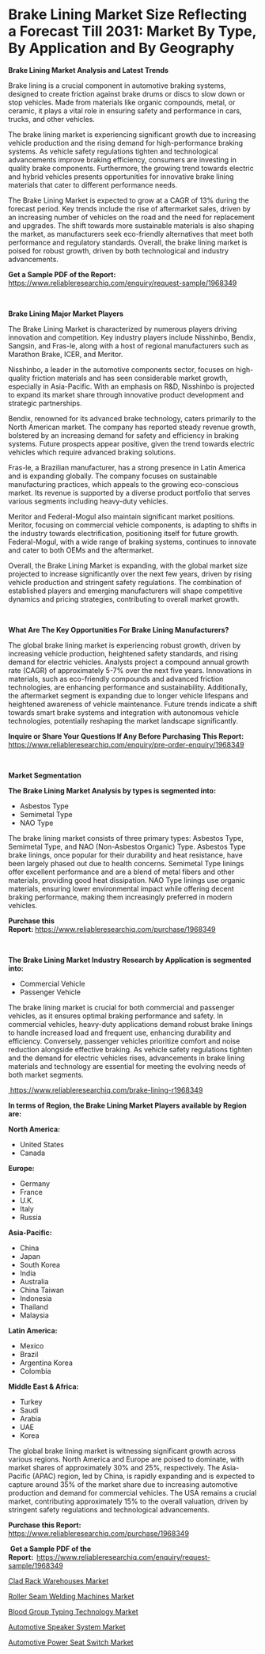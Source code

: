 <p><h1>Brake Lining Market Size Reflecting a Forecast Till 2031: Market By Type, By Application and By Geography</h1></p><p><strong>Brake Lining Market Analysis and Latest Trends</strong></p>
<p><p>Brake lining is a crucial component in automotive braking systems, designed to create friction against brake drums or discs to slow down or stop vehicles. Made from materials like organic compounds, metal, or ceramic, it plays a vital role in ensuring safety and performance in cars, trucks, and other vehicles. </p><p>The brake lining market is experiencing significant growth due to increasing vehicle production and the rising demand for high-performance braking systems. As vehicle safety regulations tighten and technological advancements improve braking efficiency, consumers are investing in quality brake components. Furthermore, the growing trend towards electric and hybrid vehicles presents opportunities for innovative brake lining materials that cater to different performance needs. </p><p>The Brake Lining Market is expected to grow at a CAGR of 13% during the forecast period. Key trends include the rise of aftermarket sales, driven by an increasing number of vehicles on the road and the need for replacement and upgrades. The shift towards more sustainable materials is also shaping the market, as manufacturers seek eco-friendly alternatives that meet both performance and regulatory standards. Overall, the brake lining market is poised for robust growth, driven by both technological and industry advancements.</p></p>
<p><strong>Get a Sample PDF of the Report:&nbsp;</strong> <a href="https://www.reliableresearchiq.com/enquiry/request-sample/1968349?utm_campaign=1106&utm_medium=2&utm_source=Github&utm_content=ia&utm_term=03112024&utm_id=brake-lining">https://www.reliableresearchiq.com/enquiry/request-sample/1968349</a></p>
<p>&nbsp;</p>
<p><strong>Brake Lining Major Market Players</strong></p>
<p><p>The Brake Lining Market is characterized by numerous players driving innovation and competition. Key industry players include Nisshinbo, Bendix, Sangsin, and Fras-le, along with a host of regional manufacturers such as Marathon Brake, ICER, and Meritor.</p><p>Nisshinbo, a leader in the automotive components sector, focuses on high-quality friction materials and has seen considerable market growth, especially in Asia-Pacific. With an emphasis on R&D, Nisshinbo is projected to expand its market share through innovative product development and strategic partnerships.</p><p>Bendix, renowned for its advanced brake technology, caters primarily to the North American market. The company has reported steady revenue growth, bolstered by an increasing demand for safety and efficiency in braking systems. Future prospects appear positive, given the trend towards electric vehicles which require advanced braking solutions.</p><p>Fras-le, a Brazilian manufacturer, has a strong presence in Latin America and is expanding globally. The company focuses on sustainable manufacturing practices, which appeals to the growing eco-conscious market. Its revenue is supported by a diverse product portfolio that serves various segments including heavy-duty vehicles.</p><p>Meritor and Federal-Mogul also maintain significant market positions. Meritor, focusing on commercial vehicle components, is adapting to shifts in the industry towards electrification, positioning itself for future growth. Federal-Mogul, with a wide range of braking systems, continues to innovate and cater to both OEMs and the aftermarket.</p><p>Overall, the Brake Lining Market is expanding, with the global market size projected to increase significantly over the next few years, driven by rising vehicle production and stringent safety regulations. The combination of established players and emerging manufacturers will shape competitive dynamics and pricing strategies, contributing to overall market growth.</p></p>
<p>&nbsp;</p>
<p><strong>What Are The Key Opportunities For Brake Lining Manufacturers?</strong></p>
<p><p>The global brake lining market is experiencing robust growth, driven by increasing vehicle production, heightened safety standards, and rising demand for electric vehicles. Analysts project a compound annual growth rate (CAGR) of approximately 5-7% over the next five years. Innovations in materials, such as eco-friendly compounds and advanced friction technologies, are enhancing performance and sustainability. Additionally, the aftermarket segment is expanding due to longer vehicle lifespans and heightened awareness of vehicle maintenance. Future trends indicate a shift towards smart brake systems and integration with autonomous vehicle technologies, potentially reshaping the market landscape significantly.</p></p>
<p><strong>Inquire or Share Your Questions If Any Before Purchasing This Report:</strong> <a href="https://www.reliableresearchiq.com/enquiry/pre-order-enquiry/1968349?utm_campaign=1106&utm_medium=2&utm_source=Github&utm_content=ia&utm_term=03112024&utm_id=brake-lining">https://www.reliableresearchiq.com/enquiry/pre-order-enquiry/1968349</a></p>
<p>&nbsp;</p>
<p><strong>Market Segmentation</strong></p>
<p><strong>The Brake Lining Market Analysis by types is segmented into:</strong></p>
<p><ul><li>Asbestos Type</li><li>Semimetal Type</li><li>NAO Type</li></ul></p>
<p><p>The brake lining market consists of three primary types: Asbestos Type, Semimetal Type, and NAO (Non-Asbestos Organic) Type. Asbestos Type brake linings, once popular for their durability and heat resistance, have been largely phased out due to health concerns. Semimetal Type linings offer excellent performance and are a blend of metal fibers and other materials, providing good heat dissipation. NAO Type linings use organic materials, ensuring lower environmental impact while offering decent braking performance, making them increasingly preferred in modern vehicles.</p></p>
<p><strong>Purchase this Report:&nbsp;</strong><a href="https://www.reliableresearchiq.com/purchase/1968349?utm_campaign=1106&utm_medium=2&utm_source=Github&utm_content=ia&utm_term=03112024&utm_id=brake-lining">https://www.reliableresearchiq.com/purchase/1968349</a></p>
<p>&nbsp;</p>
<p><strong>The Brake Lining Market Industry Research by Application is segmented into:</strong></p>
<p><ul><li>Commercial Vehicle</li><li>Passenger Vehicle</li></ul></p>
<p><p>The brake lining market is crucial for both commercial and passenger vehicles, as it ensures optimal braking performance and safety. In commercial vehicles, heavy-duty applications demand robust brake linings to handle increased load and frequent use, enhancing durability and efficiency. Conversely, passenger vehicles prioritize comfort and noise reduction alongside effective braking. As vehicle safety regulations tighten and the demand for electric vehicles rises, advancements in brake lining materials and technology are essential for meeting the evolving needs of both market segments.</p></p>
<p><a href="https://www.reliableresearchiq.com/brake-lining-r1968349?utm_campaign=1106&utm_medium=2&utm_source=Github&utm_content=ia&utm_term=03112024&utm_id=brake-lining">&nbsp;https://www.reliableresearchiq.com/brake-lining-r1968349</a></p>
<p><strong>In terms of Region, the Brake Lining Market Players available by Region are:</strong></p>
<p>
    <p> <strong> North America: </strong>
        <ul>
            <li>United States</li>
            <li>Canada</li>
        </ul>
        </p> 
    <p> <strong> Europe: </strong>
        <ul>
            <li>Germany</li>
            <li>France</li>
            <li>U.K.</li>
            <li>Italy</li>
            <li>Russia</li>
        </ul>
        </p> 
    <p> <strong> Asia-Pacific: </strong>
        <ul>
            <li>China</li>
            <li>Japan</li>
            <li>South Korea</li>
            <li>India</li>
            <li>Australia</li>
            <li>China Taiwan</li>
            <li>Indonesia</li>
            <li>Thailand</li>
            <li>Malaysia</li>
        </ul>
        </p> 
    <p> <strong> Latin America: </strong>
        <ul>
            <li>Mexico</li>
            <li>Brazil</li>
            <li>Argentina Korea</li>
            <li>Colombia</li>
        </ul>
        </p> 
    <p> <strong> Middle East & Africa: </strong>
        <ul>
            <li>Turkey</li>
            <li>Saudi</li>
            <li>Arabia</li>
            <li>UAE</li>
            <li>Korea</li>
        </ul>
    </p>
    </p>
<p><p>The global brake lining market is witnessing significant growth across various regions. North America and Europe are poised to dominate, with market shares of approximately 30% and 25%, respectively. The Asia-Pacific (APAC) region, led by China, is rapidly expanding and is expected to capture around 35% of the market share due to increasing automotive production and demand for commercial vehicles. The USA remains a crucial market, contributing approximately 15% to the overall valuation, driven by stringent safety regulations and technological advancements.</p></p>
<p><strong>Purchase this Report: </strong><a href="https://www.reliableresearchiq.com/purchase/1968349?utm_campaign=1106&utm_medium=2&utm_source=Github&utm_content=ia&utm_term=03112024&utm_id=brake-lining">https://www.reliableresearchiq.com/purchase/1968349</a></p>
<p>&nbsp;<strong>Get a Sample PDF of the Report:&nbsp;&nbsp;</strong><a href="https://www.reliableresearchiq.com/enquiry/request-sample/1968349?utm_campaign=1106&utm_medium=2&utm_source=Github&utm_content=ia&utm_term=03112024&utm_id=brake-lining">https://www.reliableresearchiq.com/enquiry/request-sample/1968349</a></p>
<p><strong></strong></p>
<p><p><a href="https://www.linkedin.com/pulse/clad-rack-warehouses-market-industry-landscape-growth-trajectories-czgtf?utm_campaign=1106&utm_medium=2&utm_source=Github&utm_content=ia&utm_term=03112024&utm_id=brake-lining">Clad Rack Warehouses Market</a></p><p><a href="https://www.linkedin.com/pulse/roller-seam-welding-machines-market-report-product-type-end-use-impjf?utm_campaign=1106&utm_medium=2&utm_source=Github&utm_content=ia&utm_term=03112024&utm_id=brake-lining">Roller Seam Welding Machines Market</a></p><p><a href="https://issuu.com/reportprime-2/docs/blood-group-typing-technology-marke_580092f5f609d6?utm_campaign=1106&utm_medium=2&utm_source=Github&utm_content=ia&utm_term=03112024&utm_id=brake-lining">Blood Group Typing Technology Market</a></p><p><a href="https://github.com/azucena6lzcou/Market-Research-Report-List-1/blob/main/automotive-speaker-system-market.md?utm_campaign=1106&utm_medium=2&utm_source=Github&utm_content=ia&utm_term=03112024&utm_id=brake-lining">Automotive Speaker System Market</a></p><p><a href="https://github.com/DorinaOsmani364/Market-Research-Report-List-1/blob/main/automotive-power-seat-switch-market.md?utm_campaign=1106&utm_medium=2&utm_source=Github&utm_content=ia&utm_term=03112024&utm_id=brake-lining">Automotive Power Seat Switch Market</a></p></p>